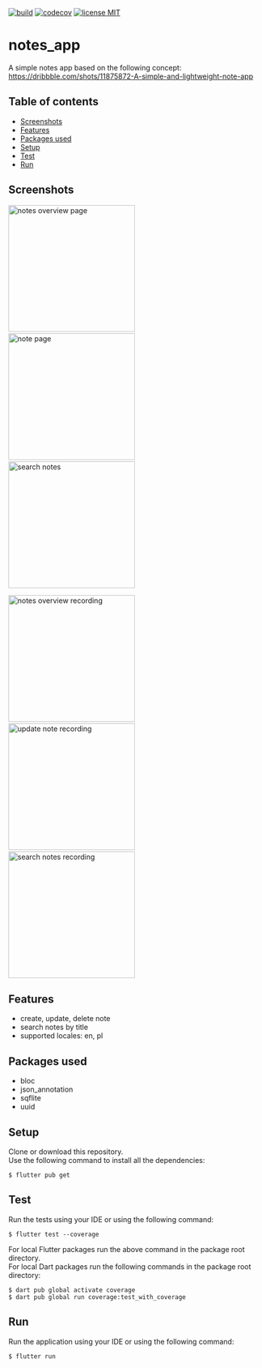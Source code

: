 <a href="https://github.com/gzaber/notes_app/actions"><img src="https://img.shields.io/github/actions/workflow/status/gzaber/notes_app/main.yaml" alt="build"></a>
<a href="https://codecov.io/gh/gzaber/notes_app"><img src="https://codecov.io/gh/gzaber/notes_app/branch/master/graph/badge.svg" alt="codecov"></a>
<a href="https://opensource.org/licenses/MIT"><img src="https://img.shields.io/github/license/gzaber/notes_app" alt="license MIT"></a>

# notes_app

A simple notes app based on the following concept:  
https://dribbble.com/shots/11875872-A-simple-and-lightweight-note-app

## Table of contents

- [Screenshots](#screenshots)
- [Features](#features)
- [Packages used](#packages-used)
- [Setup](#setup)
- [Test](#test)
- [Run](#run)

## Screenshots

[<img alt="notes overview page" width="250px" src=".screenshots/notes_overview_page.png" />](.screenshots/notes_overview_page.png)
&nbsp;
[<img alt="note page" width="250px" src=".screenshots/note_page.png" />](.screenshots/note_page.png)
&nbsp;
[<img alt="search notes" width="250px" src=".screenshots/search_notes.png" />](.screenshots/search_notes.png)

[<img alt="notes overview recording" width="250px" src=".screenshots/recording1.gif" />](.screenshots/recording1.gif)
&nbsp;
[<img alt="update note recording" width="250px" src=".screenshots/recording2.gif" />](.screenshots/recording2.gif)
&nbsp;
[<img alt="search notes recording" width="250px" src=".screenshots/recording3.gif" />](.screenshots/recording3.gif)

## Features

- create, update, delete note
- search notes by title
- supported locales: en, pl

## Packages used

- bloc
- json_annotation
- sqflite
- uuid

## Setup

Clone or download this repository.  
Use the following command to install all the dependencies:

```
$ flutter pub get
```

## Test

Run the tests using your IDE or using the following command:

```
$ flutter test --coverage
```

For local Flutter packages run the above command in the package root directory.  
For local Dart packages run the following commands in the package root directory:

```
$ dart pub global activate coverage
$ dart pub global run coverage:test_with_coverage
```

## Run

Run the application using your IDE or using the following command:

```
$ flutter run
```
